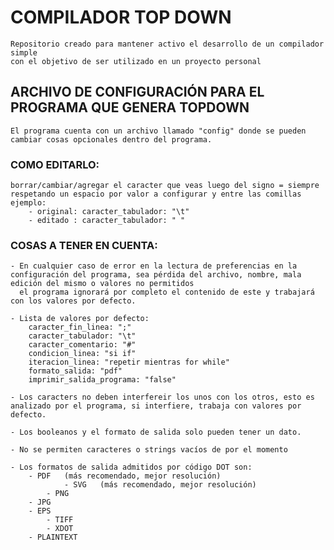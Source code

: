 # COMPILADOR TOP DOWN
    Repositorio creado para mantener activo el desarrollo de un compilador simple
    con el objetivo de ser utilizado en un proyecto personal
## ARCHIVO DE CONFIGURACIÓN PARA EL PROGRAMA QUE GENERA TOPDOWN
	El programa cuenta con un archivo llamado "config" donde se pueden cambiar cosas opcionales dentro del programa.

### COMO EDITARLO:
 	borrar/cambiar/agregar el caracter que veas luego del signo = siempre respetando un espacio por valor a configurar y entre las comillas
 	ejemplo:
 		- original: caracter_tabulador: "\t"
 		- editado : caracter_tabulador: " "

### COSAS A TENER EN CUENTA:

 	- En cualquier caso de error en la lectura de preferencias en la configuración del programa, sea pérdida del archivo, nombre, mala edición del mismo o valores no permitidos
 	  el programa ignorará por completo el contenido de este y trabajará con los valores por defecto.

 	- Lista de valores por defecto:
 	  	caracter_fin_linea: ";"
		caracter_tabulador: "\t"		
		caracter_comentario: "#"
		condicion_linea: "si if"
		iteracion_linea: "repetir mientras for while"
		formato_salida: "pdf"
		imprimir_salida_programa: "false"

	- Los caracters no deben interfereir los unos con los otros, esto es analizado por el programa, si interfiere, trabaja con valores por defecto.

	- Los booleanos y el formato de salida solo pueden tener un dato.
 
 	- No se permiten caracteres o strings vacíos de por el momento

  	- Los formatos de salida admitidos por código DOT son:
   		- PDF 	(más recomendado, mejor resolución)
            	- SVG 	(más recomendado, mejor resolución)
     		- PNG
	 	- JPG
   		- EPS
     		- TIFF
       		- XDOT
	 	- PLAINTEXT

